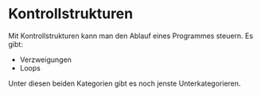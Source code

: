 # Kontrollstrukturen

Mit Kontrollstrukturen kann man den Ablauf eines Programmes steuern. Es gibt:
- Verzweigungen
- Loops

Unter diesen beiden Kategorien gibt es noch jenste Unterkategorieren.